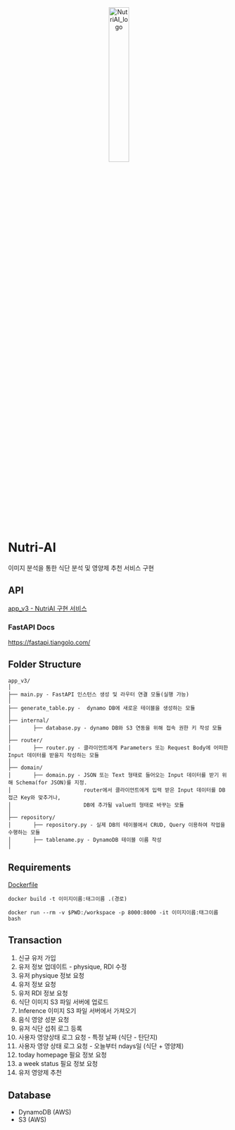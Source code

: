 <div align="center">
  <img width="30%" alt="NutriAI_logo" src="https://user-images.githubusercontent.com/33509018/162863401-8f624292-3c11-4038-8b3a-b15b8803e000.png" title="NutriAI">
</div>

# Nutri-AI 

이미지 분석을 통한 식단 분석 및 영양제 추천 서비스 구현

## API
[app_v3 - NutriAI 구현 서비스](https://github.com/Nutri-AI/api-fastapi/tree/dev3/app_v3)
### FastAPI Docs
https://fastapi.tiangolo.com/

## Folder Structure
  ```
  app_v3/
  │
  ├── main.py - FastAPI 인스턴스 생성 및 라우터 연결 모듈(실행 가능)
  │
  ├── generate_table.py -  dynamo DB에 새로운 테이블을 생성하는 모듈
  │
  ├── internal/ 
  │       ├── database.py - dynamo DB와 S3 연동을 위해 접속 권한 키 작성 모듈
  │
  ├── router/ 
  │       ├── router.py - 클라이언트에게 Parameters 또는 Request Body에 어떠한 Input 데이터를 받을지 작성하는 모듈 
  │
  ├── domain/ 
  │       ├── domain.py - JSON 또는 Text 형태로 들어오는 Input 데이터를 받기 위해 Schema(for JSON)를 지정. 
  │                       router에서 클라이언트에게 입력 받은 Input 데이터를 DB 접근 Key와 맞추거나, 
  │                       DB에 추가될 value의 형태로 바꾸는 모듈
  │
  ├── repository/ 
  │       ├── repository.py - 실제 DB의 테이블에서 CRUD, Query 이용하여 작업을 수행하는 모듈
  │       ├── tablename.py - DynamoDB 테이블 이름 작성
  │
 
  ```
  ## Requirements
  [Dockerfile](https://github.com/Nutri-AI/api-fastapi/blob/feature_jh/Dockerfile)<br>
  ```
  docker build -t 이미지이름:태그이름 .(경로)
  
  docker run --rm -v $PWD:/workspace -p 8000:8000 -it 이미지이름:태그이름 bash
  ```

## Transaction
1. 신규 유저 가입
2. 유저 정보 업데이트 - physique, RDI 수정
3. 유저 physique 정보 요청
4. 유저 정보 요청
5. 유저 RDI 정보 요청
6. 식단 이미지 S3 파일 서버에 업로드
7. Inference 이미지 S3 파일 서버에서 가져오기
8. 음식 영양 성분 요청
9. 유저 식단 섭취 로그 등록
10. 사용자 영양상태 로그 요청 - 특정 날짜 (식단 - 탄단지)
11. 사용자 영양 상태 로그 요청 - 오늘부터 ndays일 (식단 + 영양제)
12. today homepage 필요 정보 요청
13. a week status 필요 정보 요청
14. 유저 영양제 추천
## Database
- DynamoDB (AWS)
- S3 (AWS)
